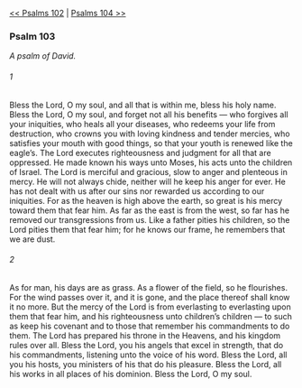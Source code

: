 [<< Psalms 102](Psalms%20102.md)  |  [Psalms 104 >>](Psalms%20104.md)

### Psalm 103

*A psalm of David.*

###### 1
Bless the Lord, O my soul, and all that is within me, bless his holy name. Bless the Lord, O my soul, and forget not all his benefits — who forgives all your iniquities, who heals all your diseases, who redeems your life from destruction, who crowns you with loving kindness and tender mercies, who satisfies your mouth with good things, so that your youth is renewed like the eagle’s. The Lord executes righteousness and judgment for all that are oppressed. He made known his ways unto Moses, his acts unto the children of Israel. The Lord is merciful and gracious, slow to anger and plenteous in mercy. He will not always chide, neither will he keep his anger for ever. He has not dealt with us after our sins nor rewarded us according to our iniquities. For as the heaven is high above the earth, so great is his mercy toward them that fear him. As far as the east is from the west, so far has he removed our transgressions from us. Like a father pities his children, so the Lord pities them that fear him; for he knows our frame, he remembers that we are dust.

###### 2
As for man, his days are as grass. As a flower of the field, so he flourishes. For the wind passes over it, and it is gone, and the place thereof shall know it no more. But the mercy of the Lord is from everlasting to everlasting upon them that fear him, and his righteousness unto children’s children — to such as keep his covenant and to those that remember his commandments to do them. The Lord has prepared his throne in the Heavens, and his kingdom rules over all. Bless the Lord, you his angels that excel in strength, that do his commandments, listening unto the voice of his word. Bless the Lord, all you his hosts, you ministers of his that do his pleasure. Bless the Lord, all his works in all places of his dominion. Bless the Lord, O my soul.